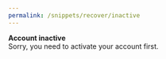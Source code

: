 ```yaml
---
permalink: /snippets/recover/inactive
---
```

<b>Account inactive</b><br>Sorry, you need to activate your account first.
